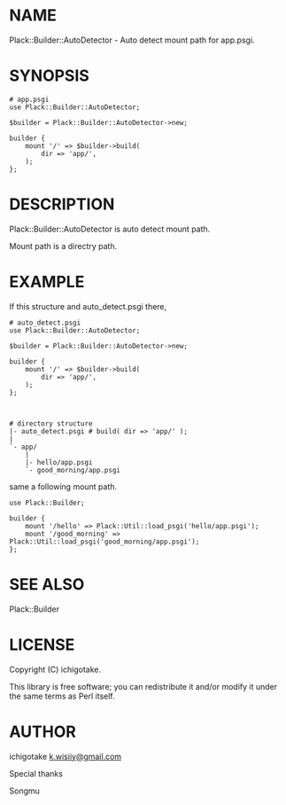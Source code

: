 # NAME

Plack::Builder::AutoDetector - Auto detect mount path for app.psgi.

# SYNOPSIS

    # app.psgi
    use Plack::Builder::AutoDetector;

    $builder = Plack::Builder::AutoDetector->new;

    builder {
        mount '/' => $builder->build(
            dir => 'app/',
        );
    };



# DESCRIPTION

Plack::Builder::AutoDetector is auto detect mount path.

Mount path is a directry path.

# EXAMPLE

If this structure and auto\_detect.psgi there,

    # auto_detect.psgi
    use Plack::Builder::AutoDetector;

    $builder = Plack::Builder::AutoDetector->new;

    builder {
        mount '/' => $builder->build(
            dir => 'app/',
        );
    };



    # directory structure
    |- auto_detect.psgi # build( dir => 'app/' );
    |
    `- app/
        |
        |- hello/app.psgi
        `- good_morning/app.psgi
        



same a following mount path.

    use Plack::Builder;

    builder {
        mount '/hello' => Plack::Util::load_psgi('hello/app.psgi');
        mount '/good_morning' => Plack::Util::load_psgi('good_morning/app.psgi');
    };

# SEE ALSO

Plack::Builder

# LICENSE

Copyright (C) ichigotake.

This library is free software; you can redistribute it and/or modify
it under the same terms as Perl itself.

# AUTHOR

ichigotake <k.wisiiy@gmail.com>

Special thanks

Songmu
